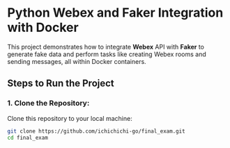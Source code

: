 # Python Webex and Faker Integration with Docker

This project demonstrates how to integrate **Webex** API with **Faker** to generate fake data and perform tasks like creating Webex rooms and sending messages, all within Docker containers.


## Steps to Run the Project

### 1. Clone the Repository:
Clone this repository to your local machine:
```bash
git clone https://github.com/ichichichi-go/final_exam.git
cd final_exam
